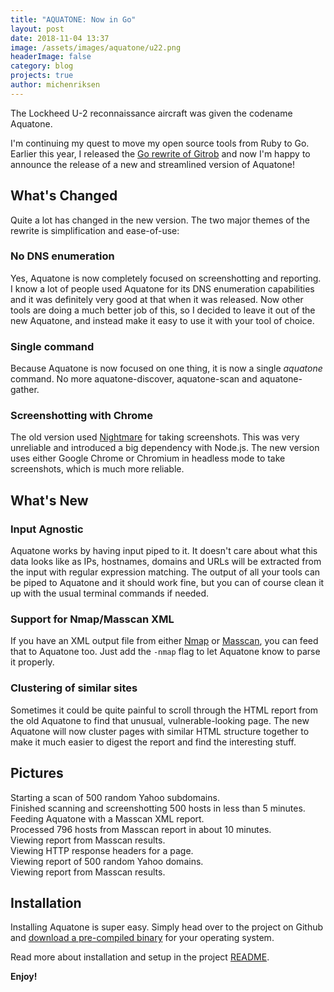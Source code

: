 ```yaml
---
title: "AQUATONE: Now in Go"
layout: post
date: 2018-11-04 13:37
image: /assets/images/aquatone/u22.png
headerImage: false
category: blog
projects: true
author: michenriksen
---
```


<div class="thumb-image">
  <a href="/assets/images/aquatone/u22.png"><img src="/assets/images/aquatone/u22.png" class="image" alt="" /></a>
  <figcaption class="caption">The Lockheed U-2 reconnaissance aircraft was given the codename Aquatone.</figcaption>
</div>

I'm continuing my quest to move my open source tools from Ruby to Go. Earlier this year, I released the [Go rewrite of Gitrob](/blog/gitrob-now-in-go/) and now I'm happy to announce the release of a new and streamlined version of Aquatone!

## What's Changed

Quite a lot has changed in the new version. The two major themes of the rewrite is simplification and ease-of-use:

### No DNS enumeration

Yes, Aquatone is now completely focused on screenshotting and reporting. I know a lot of people used Aquatone for its DNS enumeration capabilities and it was definitely very good at that when it was released. Now other tools are doing a much better job of this, so I decided to leave it out of the new Aquatone, and instead make it easy to use it with your tool of choice.

### Single command

Because Aquatone is now focused on one thing, it is now a single *aquatone* command. No more aquatone-discover, aquatone-scan and aquatone-gather.

### Screenshotting with Chrome

The old version used [Nightmare](http://www.nightmarejs.org/) for taking screenshots. This was very unreliable and introduced a big dependency with Node.js. The new version uses either Google Chrome or Chromium in headless mode to take screenshots, which is much more reliable.

## What's New

### Input Agnostic

Aquatone works by having input piped to it. It doesn't care about what this data looks like as IPs, hostnames, domains and URLs will be extracted from the input with regular expression matching. The output of all your tools can be piped to Aquatone and it should work fine, but you can of course clean it up with the usual terminal commands if needed.

### Support for Nmap/Masscan XML

If you have an XML output file from either [Nmap](https://nmap.org/) or [Masscan](https://github.com/robertdavidgraham/masscan), you can feed that to Aquatone too. Just add the `-nmap` flag to let Aquatone know to parse it properly.

### Clustering of similar sites

Sometimes it could be quite painful to scroll through the HTML report from the old Aquatone to find that unusual, vulnerable-looking page. The new Aquatone will now cluster pages with similar HTML structure together to make it much easier to digest the report and find the interesting stuff.

## Pictures

<div class="side-by-side">
  <div class="toleft">
    <div class="thumb-image">
      <a href="/assets/images/aquatone_1_3_2/start.png"><img src="/assets/images/aquatone_1_3_2/start_thumbnail.png" class="image" alt="" /></a>
      <figcaption class="caption">Starting a scan of 500 random Yahoo subdomains.</figcaption>
    </div>
  </div>

  <div class="toright">
    <div class="thumb-image">
      <a href="/assets/images/aquatone_1_3_2/finish.png"><img src="/assets/images/aquatone_1_3_2/finish_thumbnail.png" class="image" alt="" /></a>
      <figcaption class="caption">Finished scanning and screenshotting 500 hosts in less than 5 minutes.</figcaption>
    </div>
  </div>

  <div class="toleft">
    <div class="thumb-image">
      <a href="/assets/images/aquatone_1_3_2/masscan.png"><img src="/assets/images/aquatone_1_3_2/masscan_thumbnail.png" class="image" alt="" /></a>
      <figcaption class="caption">Feeding Aquatone with a Masscan XML report.</figcaption>
    </div>
  </div>

  <div class="toright">
    <div class="thumb-image">
      <a href="/assets/images/aquatone_1_3_2/masscan_finish.png"><img src="/assets/images/aquatone_1_3_2/masscan_finish_thumbnail.png" class="image" alt="" /></a>
      <figcaption class="caption">Processed 796 hosts from Masscan report in about 10 minutes.</figcaption>
    </div>
  </div>

  <div class="toleft">
    <div class="thumb-image">
      <a href="/assets/images/aquatone_1_3_2/masscan_report.png"><img src="/assets/images/aquatone_1_3_2/masscan_report_thumbnail.png" class="image" alt="" /></a>
      <figcaption class="caption">Viewing report from Masscan results.</figcaption>
    </div>
  </div>

  <div class="toright">
    <div class="thumb-image">
      <a href="/assets/images/aquatone_1_3_2/report_details.png"><img src="/assets/images/aquatone_1_3_2/report_details_thumbnail.png" class="image" alt="" /></a>
      <figcaption class="caption">Viewing HTTP response headers for a page.</figcaption>
    </div>
  </div>

  <div class="toleft">
    <div class="thumb-image">
      <a href="/assets/images/aquatone_1_3_2/report.png"><img src="/assets/images/aquatone_1_3_2/report_thumbnail.png" class="image" alt="" /></a>
      <figcaption class="caption">Viewing report of 500 random Yahoo domains.</figcaption>
    </div>
  </div>

  <div class="toright">
    <div class="thumb-image">
      <a href="/assets/images/aquatone_1_3_2/report2.png"><img src="/assets/images/aquatone_1_3_2/report2_thumbnail.png" class="image" alt="" /></a>
      <figcaption class="caption">Viewing report from Masscan results.</figcaption>
    </div>
  </div>
</div>

## Installation

Installing Aquatone is super easy. Simply head over to the project on Github and [download a pre-compiled binary](https://github.com/michenriksen/aquatone/releases) for your operating system.

Read more about installation and setup in the project [README](https://github.com/michenriksen/aquatone#installation).

**Enjoy!**
